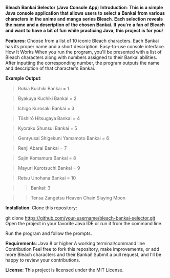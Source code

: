 𝐁𝐥𝐞𝐚𝐜𝐡 𝐁𝐚𝐧𝐤𝐚𝐢 𝐒𝐞𝐥𝐞𝐜𝐭𝐨𝐫 (𝐉𝐚𝐯𝐚 𝐂𝐨𝐧𝐬𝐨𝐥𝐞 𝐀𝐩𝐩)
𝐈𝐧𝐭𝐫𝐨𝐝𝐮𝐜𝐭𝐢𝐨𝐧:
𝐓𝐡𝐢𝐬 𝐢𝐬 𝐚 𝐬𝐢𝐦𝐩𝐥𝐞 𝐉𝐚𝐯𝐚 𝐜𝐨𝐧𝐬𝐨𝐥𝐞 𝐚𝐩𝐩𝐥𝐢𝐜𝐚𝐭𝐢𝐨𝐧 𝐭𝐡𝐚𝐭 𝐚𝐥𝐥𝐨𝐰𝐬 𝐮𝐬𝐞𝐫𝐬 𝐭𝐨 𝐬𝐞𝐥𝐞𝐜𝐭 𝐚 𝐁𝐚𝐧𝐤𝐚𝐢 𝐟𝐫𝐨𝐦 𝐯𝐚𝐫𝐢𝐨𝐮𝐬 𝐜𝐡𝐚𝐫𝐚𝐜𝐭𝐞𝐫𝐬 𝐢𝐧 𝐭𝐡𝐞 𝐚𝐧𝐢𝐦𝐞 𝐚𝐧𝐝 𝐦𝐚𝐧𝐠𝐚 𝐬𝐞𝐫𝐢𝐞𝐬 𝐁𝐥𝐞𝐚𝐜𝐡. 𝐄𝐚𝐜𝐡 𝐬𝐞𝐥𝐞𝐜𝐭𝐢𝐨𝐧 𝐫𝐞𝐯𝐞𝐚𝐥𝐬 𝐭𝐡𝐞 𝐧𝐚𝐦𝐞 𝐚𝐧𝐝 𝐚 𝐝𝐞𝐬𝐜𝐫𝐢𝐩𝐭𝐢𝐨𝐧 𝐨𝐟 𝐭𝐡𝐞 𝐜𝐡𝐨𝐬𝐞𝐧 𝐁𝐚𝐧𝐤𝐚𝐢. 𝐈𝐟 𝐲𝐨𝐮'𝐫𝐞 𝐚 𝐟𝐚𝐧 𝐨𝐟 𝐁𝐥𝐞𝐚𝐜𝐡 𝐚𝐧𝐝 𝐰𝐚𝐧𝐭 𝐭𝐨 𝐡𝐚𝐯𝐞 𝐚 𝐛𝐢𝐭 𝐨𝐟 𝐟𝐮𝐧 𝐰𝐡𝐢𝐥𝐞 𝐩𝐫𝐚𝐜𝐭𝐢𝐜𝐢𝐧𝐠 𝐉𝐚𝐯𝐚, 𝐭𝐡𝐢𝐬 𝐩𝐫𝐨𝐣𝐞𝐜𝐭 𝐢𝐬 𝐟𝐨𝐫 𝐲𝐨𝐮!

𝐅𝐞𝐚𝐭𝐮𝐫𝐞𝐬:
Choose from a list of 10 iconic Bleach characters.
Each Bankai has its proper name and a short description.
Easy-to-use console interface.
How It Works
When you run the program, you'll be presented with a list of Bleach characters along with numbers assigned to their Bankai abilities. After inputting the corresponding number, the program outputs the name and description of that character's Bankai.

𝐄𝐱𝐚𝐦𝐩𝐥𝐞 𝐎𝐮𝐭𝐩𝐮𝐭:
>Rukia Kuchiki Bankai = 1

>Byakuya Kuchiki Bankai = 2

>Ichigo Kurosaki Bankai = 3

>Tōshirō Hitsugaya Bankai = 4

>Kyoraku Shunsui Bankai = 5

>Genryusai Shigekuni Yamamoto Bankai = 6

>Renji Abarai Bankai = 7

>Sajin Komamura Bankai = 8

>Mayuri Kurotsuchi Bankai = 9

>Retsu Unohana Bankai = 10

>>Bankai: 3

>>Tensa Zangetsu
Heaven Chain Slaying Moon

𝐈𝐧𝐬𝐭𝐚𝐥𝐥𝐚𝐭𝐢𝐨𝐧:
Clone this repository:

git clone https://github.com/your-username/bleach-bankai-selector.git
Open the project in your favorite Java IDE or run it from the command line.

Run the program and follow the prompts.

𝐑𝐞𝐪𝐮𝐢𝐫𝐞𝐦𝐞𝐧𝐭𝐬:
Java 8 or higher
A working terminal/command line
Contribution
Feel free to fork this repository, make improvements, or add more Bleach characters and their Bankai! Submit a pull request, and I'll be happy to review your contributions.

𝐋𝐢𝐜𝐞𝐧𝐬𝐞:
This project is licensed under the MIT License.
